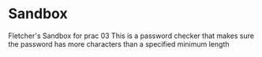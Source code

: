 # Sandbox
Fletcher's Sandbox for prac 03
This is a password checker that makes sure the password has more characters than a specified minimum length
